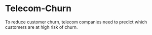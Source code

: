 # Telecom-Churn
To reduce customer churn, telecom companies need to predict which customers are at high risk of churn.
